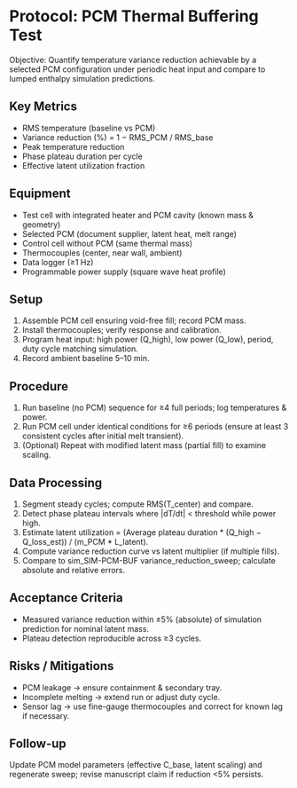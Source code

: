 # Protocol: PCM Thermal Buffering Test

Objective: Quantify temperature variance reduction achievable by a selected PCM configuration under periodic heat input and compare to lumped enthalpy simulation predictions.

## Key Metrics

- RMS temperature (baseline vs PCM)
- Variance reduction (%) = 1 − RMS_PCM / RMS_base
- Peak temperature reduction
- Phase plateau duration per cycle
- Effective latent utilization fraction

## Equipment

- Test cell with integrated heater and PCM cavity (known mass & geometry)
- Selected PCM (document supplier, latent heat, melt range)
- Control cell without PCM (same thermal mass)
- Thermocouples (center, near wall, ambient)
- Data logger (≥1 Hz)
- Programmable power supply (square wave heat profile)

## Setup

1. Assemble PCM cell ensuring void-free fill; record PCM mass.
2. Install thermocouples; verify response and calibration.
3. Program heat input: high power (Q_high), low power (Q_low), period, duty cycle matching simulation.
4. Record ambient baseline 5–10 min.

## Procedure

1. Run baseline (no PCM) sequence for ≥4 full periods; log temperatures & power.
2. Run PCM cell under identical conditions for ≥6 periods (ensure at least 3 consistent cycles after initial melt transient).
3. (Optional) Repeat with modified latent mass (partial fill) to examine scaling.

## Data Processing

1. Segment steady cycles; compute RMS(T_center) and compare.
2. Detect phase plateau intervals where |dT/dt| < threshold while power high.
3. Estimate latent utilization = (Average plateau duration * (Q_high − Q_loss_est)) / (m_PCM * L_latent).
4. Compute variance reduction curve vs latent multiplier (if multiple fills).
5. Compare to sim_SIM-PCM-BUF variance_reduction_sweep; calculate absolute and relative errors.

## Acceptance Criteria

- Measured variance reduction within ±5% (absolute) of simulation prediction for nominal latent mass.
- Plateau detection reproducible across ≥3 cycles.

## Risks / Mitigations

- PCM leakage → ensure containment & secondary tray.
- Incomplete melting → extend run or adjust duty cycle.
- Sensor lag → use fine-gauge thermocouples and correct for known lag if necessary.

## Follow-up

Update PCM model parameters (effective C_base, latent scaling) and regenerate sweep; revise manuscript claim if reduction <5% persists.
